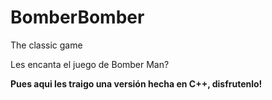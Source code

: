 # BomberBomber
The classic game

Les encanta el juego de Bomber Man?

**Pues aqui les traigo una versión hecha en C++, disfrutenlo!**
